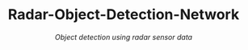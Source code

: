 <h1 align="center">Radar-Object-Detection-Network</h1>
<h6 align="center">Object detection using radar sensor data</h6>
